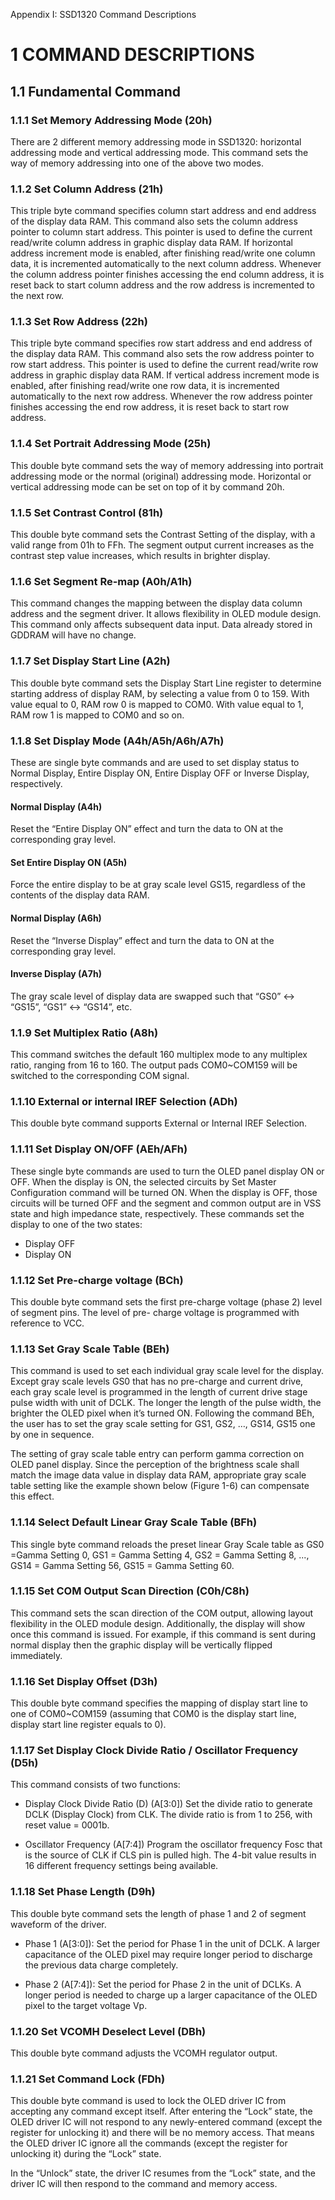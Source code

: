 Appendix I: SSD1320 Command Descriptions

# 1 COMMAND DESCRIPTIONS

## 1.1 Fundamental Command

### 1.1.1 Set Memory Addressing Mode (20h)

There are 2 different memory addressing mode in SSD1320: horizontal addressing mode and vertical addressing mode. This
command sets the way of memory addressing into one of the above two modes.

### 1.1.2 Set Column Address (21h)

This triple byte command specifies column start address and end address of the display data RAM. This command also sets
the column address pointer to column start address. This pointer is used to define the current read/write column address
in graphic display data RAM. If horizontal address increment mode is enabled, after finishing read/write one column
data, it is incremented automatically to the next column address. Whenever the column address pointer finishes accessing
the end column address, it is reset back to start column address and the row address is incremented to the next row.

### 1.1.3 Set Row Address (22h)

This triple byte command specifies row start address and end address of the display data RAM. This command also sets the
row address pointer to row start address. This pointer is used to define the current read/write row address in graphic
display data RAM. If vertical address increment mode is enabled, after finishing read/write one row data, it is
incremented automatically to the next row address. Whenever the row address pointer finishes accessing the end row
address, it is reset back to start row address.

### 1.1.4 Set Portrait Addressing Mode (25h)

This double byte command sets the way of memory addressing into portrait addressing mode or the normal (original)
addressing mode. Horizontal or vertical addressing mode can be set on top of it by command 20h.

### 1.1.5 Set Contrast Control (81h)

This double byte command sets the Contrast Setting of the display, with a valid range from 01h to FFh. The segment
output current increases as the contrast step value increases, which results in brighter display.

### 1.1.6 Set Segment Re-map (A0h/A1h)

This command changes the mapping between the display data column address and the segment driver. It allows flexibility
in OLED module design. This command only affects subsequent data input. Data already stored in GDDRAM will have no
change.

### 1.1.7 Set Display Start Line (A2h)

This double byte command sets the Display Start Line register to determine starting address of display RAM, by selecting
a value from 0 to 159. With value equal to 0, RAM row 0 is mapped to COM0. With value equal to 1, RAM row 1 is mapped to
COM0 and so on.

### 1.1.8 Set Display Mode (A4h/A5h/A6h/A7h)

These are single byte commands and are used to set display status to Normal Display, Entire Display ON, Entire Display
OFF or Inverse Display, respectively.

#### Normal Display (A4h)

Reset the “Entire Display ON” effect and turn the data to ON at the corresponding gray level.

#### Set Entire Display ON (A5h)

Force the entire display to be at gray scale level GS15, regardless of the contents of the display data RAM.

#### Normal Display (A6h)

Reset the “Inverse Display” effect and turn the data to ON at the corresponding gray level.

#### Inverse Display (A7h)

The gray scale level of display data are swapped such that “GS0” ↔ “GS15”, “GS1” ↔ “GS14”, etc.

### 1.1.9 Set Multiplex Ratio (A8h)

This command switches the default 160 multiplex mode to any multiplex ratio, ranging from 16 to 160. The output pads
COM0~COM159 will be switched to the corresponding COM signal.

### 1.1.10 External or internal IREF Selection (ADh)

This double byte command supports External or Internal IREF Selection.

### 1.1.11 Set Display ON/OFF (AEh/AFh)

These single byte commands are used to turn the OLED panel display ON or OFF. When the display is ON, the selected
circuits by Set Master Configuration command will be turned ON. When the display is OFF, those circuits will be turned
OFF and the segment and common output are in VSS state and high impedance state, respectively. These commands set the
display to one of the two states:

- Display OFF
- Display ON

### 1.1.12 Set Pre-charge voltage (BCh)

This double byte command sets the first pre-charge voltage (phase 2) level of segment pins. The level of pre- charge
voltage is programmed with reference to VCC.

### 1.1.13 Set Gray Scale Table (BEh)

This command is used to set each individual gray scale level for the display. Except gray scale levels GS0 that has no
pre-charge and current drive, each gray scale level is programmed in the length of current drive stage pulse width with
unit of DCLK. The longer the length of the pulse width, the brighter the OLED pixel when it’s turned ON. Following the
command BEh, the user has to set the gray scale setting for GS1, GS2, …, GS14, GS15 one by one in sequence.

The setting of gray scale table entry can perform gamma correction on OLED panel display. Since the perception of the
brightness scale shall match the image data value in display data RAM, appropriate gray scale table setting like the
example shown below (Figure 1-6) can compensate this effect.

### 1.1.14 Select Default Linear Gray Scale Table (BFh)

This single byte command reloads the preset linear Gray Scale table as GS0 =Gamma Setting 0, GS1 = Gamma Setting 4, GS2
= Gamma Setting 8, ..., GS14 = Gamma Setting 56, GS15 = Gamma Setting 60.

### 1.1.15 Set COM Output Scan Direction (C0h/C8h)

This command sets the scan direction of the COM output, allowing layout flexibility in the OLED module design.
Additionally, the display will show once this command is issued. For example, if this command is sent during normal
display then the graphic display will be vertically flipped immediately.

### 1.1.16 Set Display Offset (D3h)

This double byte command specifies the mapping of display start line to one of COM0~COM159 (assuming that COM0 is the
display start line, display start line register equals to 0).

### 1.1.17 Set Display Clock Divide Ratio / Oscillator Frequency (D5h)

This command consists of two functions:

- Display Clock Divide Ratio (D) (A[3:0]) Set the divide ratio to generate DCLK (Display Clock) from CLK. The divide
  ratio is from 1 to 256, with reset value = 0001b.

- Oscillator Frequency (A[7:4]) Program the oscillator frequency Fosc that is the source of CLK if CLS pin is pulled
  high. The 4-bit value results in 16 different frequency settings being available.

### 1.1.18 Set Phase Length (D9h)

This double byte command sets the length of phase 1 and 2 of segment waveform of the driver.

- Phase 1 (A[3:0]): Set the period for Phase 1 in the unit of DCLK. A larger capacitance of the OLED pixel may require
  longer period to discharge the previous data charge completely.

- Phase 2 (A[7:4]): Set the period for Phase 2 in the unit of DCLKs. A longer period is needed to charge up a larger
  capacitance of the OLED pixel to the target voltage Vp.

### 1.1.20 Set VCOMH Deselect Level (DBh)

This double byte command adjusts the VCOMH regulator output.

### 1.1.21 Set Command Lock (FDh)

This double byte command is used to lock the OLED driver IC from accepting any command except itself. After entering the
“Lock” state, the OLED driver IC will not respond to any newly-entered command (except the register for unlocking it)
and there will be no memory access. That means the OLED driver IC ignore all the commands (except the register for
unlocking it) during the “Lock” state.

In the “Unlock” state, the driver IC resumes from the “Lock” state, and the driver IC will then respond to the command
and memory access.

